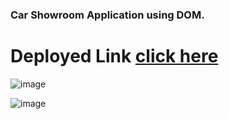 ### Car Showroom Application using DOM.

# Deployed Link [click here](https://gokul-car-showroom.netlify.app/)

![image](https://user-images.githubusercontent.com/106130828/177608653-433ed6d9-d50b-4d20-a24d-7d4ba377c9db.png)

![image](https://user-images.githubusercontent.com/106130828/177609329-5778f350-3a6d-4a2f-81e7-bafae9aa4ba2.png)
